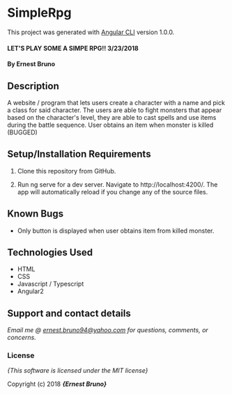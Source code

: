 # SimpleRpg

This project was generated with [Angular CLI](https://github.com/angular/angular-cli) version 1.0.0.

#### LET'S PLAY SOME A SIMPE RPG!! 3/23/2018

#### By **Ernest Bruno**

## Description

A website / program that lets users create a character with a name and pick a class for said character. The users are able to fight monsters that appear based on the character's level, they are able to cast spells and use items during the battle sequence. User obtains an item when monster is killed (BUGGED)


## Setup/Installation Requirements

1. Clone this repository from GitHub.

2. Run ng serve for a dev server. Navigate to http://localhost:4200/. The app will automatically reload if you change any of the source files.

## Known Bugs

* Only button is displayed when user obtains item from killed monster.

## Technologies Used
* HTML
* CSS
* Javascript / Typescript
* Angular2

## Support and contact details

_Email me @ ernest.bruno94@yahoo.com for questions, comments, or concerns._

### License

*{This software is licensed under the MIT license}*

Copyright (c) 2018 **_{Ernest Bruno}_**
